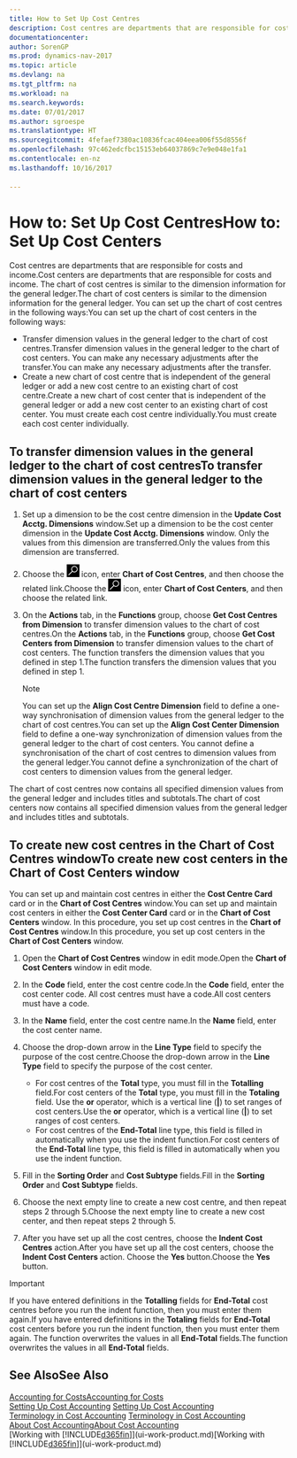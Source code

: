 ```yaml
---
title: How to Set Up Cost Centres
description: Cost centres are departments that are responsible for costs and income. The chart of cost centres is similar to the dimension information for the general ledger.
documentationcenter: 
author: SorenGP
ms.prod: dynamics-nav-2017
ms.topic: article
ms.devlang: na
ms.tgt_pltfrm: na
ms.workload: na
ms.search.keywords: 
ms.date: 07/01/2017
ms.author: sgroespe
ms.translationtype: HT
ms.sourcegitcommit: 4fefaef7380ac10836fcac404eea006f55d8556f
ms.openlocfilehash: 97c462edcfbc15153eb64037869c7e9e048e1fa1
ms.contentlocale: en-nz
ms.lasthandoff: 10/16/2017

---
```

# <a name="how-to-set-up-cost-centers"></a><span data-ttu-id="da22a-104">How to: Set Up Cost Centres</span><span class="sxs-lookup"><span data-stu-id="da22a-104">How to: Set Up Cost Centers</span></span>
<span data-ttu-id="da22a-105">Cost centres are departments that are responsible for costs and income.</span><span class="sxs-lookup"><span data-stu-id="da22a-105">Cost centers are departments that are responsible for costs and income.</span></span> <span data-ttu-id="da22a-106">The chart of cost centres is similar to the dimension information for the general ledger.</span><span class="sxs-lookup"><span data-stu-id="da22a-106">The chart of cost centers is similar to the dimension information for the general ledger.</span></span> <span data-ttu-id="da22a-107">You can set up the chart of cost centres in the following ways:</span><span class="sxs-lookup"><span data-stu-id="da22a-107">You can set up the chart of cost centers in the following ways:</span></span>  

-   <span data-ttu-id="da22a-108">Transfer dimension values in the general ledger to the chart of cost centres.</span><span class="sxs-lookup"><span data-stu-id="da22a-108">Transfer dimension values in the general ledger to the chart of cost centers.</span></span> <span data-ttu-id="da22a-109">You can make any necessary adjustments after the transfer.</span><span class="sxs-lookup"><span data-stu-id="da22a-109">You can make any necessary adjustments after the transfer.</span></span>  
-   <span data-ttu-id="da22a-110">Create a new chart of cost centre that is independent of the general ledger or add a new cost centre to an existing chart of cost centre.</span><span class="sxs-lookup"><span data-stu-id="da22a-110">Create a new chart of cost center that is independent of the general ledger or add a new cost center to an existing chart of cost center.</span></span> <span data-ttu-id="da22a-111">You must create each cost centre individually.</span><span class="sxs-lookup"><span data-stu-id="da22a-111">You must create each cost center individually.</span></span>  

## <a name="to-transfer-dimension-values-in-the-general-ledger-to-the-chart-of-cost-centers"></a><span data-ttu-id="da22a-112">To transfer dimension values in the general ledger to the chart of cost centres</span><span class="sxs-lookup"><span data-stu-id="da22a-112">To transfer dimension values in the general ledger to the chart of cost centers</span></span>  
1.  <span data-ttu-id="da22a-113">Set up a dimension to be the cost centre dimension in the **Update Cost Acctg. Dimensions** window.</span><span class="sxs-lookup"><span data-stu-id="da22a-113">Set up a dimension to be the cost center dimension in the **Update Cost Acctg. Dimensions** window.</span></span> <span data-ttu-id="da22a-114">Only the values from this dimension are transferred.</span><span class="sxs-lookup"><span data-stu-id="da22a-114">Only the values from this dimension are transferred.</span></span>  
2.  <span data-ttu-id="da22a-115">Choose the ![Search for Page or Report](media/ui-search/search_small.png "Search for Page or Report icon") icon, enter **Chart of Cost Centres**, and then choose the related link.</span><span class="sxs-lookup"><span data-stu-id="da22a-115">Choose the ![Search for Page or Report](media/ui-search/search_small.png "Search for Page or Report icon") icon, enter **Chart of Cost Centers**, and then choose the related link.</span></span>  
3.  <span data-ttu-id="da22a-116">On the **Actions** tab, in the **Functions** group, choose **Get Cost Centres from Dimension** to transfer dimension values to the chart of cost centres.</span><span class="sxs-lookup"><span data-stu-id="da22a-116">On the **Actions** tab, in the **Functions** group, choose **Get Cost Centers from Dimension** to transfer dimension values to the chart of cost centers.</span></span> <span data-ttu-id="da22a-117">The function transfers the dimension values that you defined in step 1.</span><span class="sxs-lookup"><span data-stu-id="da22a-117">The function transfers the dimension values that you defined in step 1.</span></span>  

    > [!NOTE]  
    >  <span data-ttu-id="da22a-118">You can set up the **Align Cost Centre Dimension**  field to define a one-way synchronisation of dimension values from the general ledger to the chart of cost centres.</span><span class="sxs-lookup"><span data-stu-id="da22a-118">You can set up the **Align Cost Center Dimension**  field to define a one-way synchronization of dimension values from the general ledger to the chart of cost centers.</span></span> <span data-ttu-id="da22a-119">You cannot define a synchronisation of the chart of cost centres to dimension values from the general ledger.</span><span class="sxs-lookup"><span data-stu-id="da22a-119">You cannot define a synchronization of the chart of cost centers to dimension values from the general ledger.</span></span>  

<span data-ttu-id="da22a-120">The chart of cost centres now contains all specified dimension values from the general ledger and includes titles and subtotals.</span><span class="sxs-lookup"><span data-stu-id="da22a-120">The chart of cost centers now contains all specified dimension values from the general ledger and includes titles and subtotals.</span></span>  

## <a name="to-create-new-cost-centers-in-the-chart-of-cost-centers-window"></a><span data-ttu-id="da22a-121">To create new cost centres in the Chart of Cost Centres window</span><span class="sxs-lookup"><span data-stu-id="da22a-121">To create new cost centers in the Chart of Cost Centers window</span></span>  
<span data-ttu-id="da22a-122">You can set up and maintain cost centres in either the **Cost Centre Card** card or in the **Chart of Cost Centres** window.</span><span class="sxs-lookup"><span data-stu-id="da22a-122">You can set up and maintain cost centers in either the **Cost Center Card** card or in the **Chart of Cost Centers** window.</span></span> <span data-ttu-id="da22a-123">In this procedure, you set up cost centres in the **Chart of Cost Centres** window.</span><span class="sxs-lookup"><span data-stu-id="da22a-123">In this procedure, you set up cost centers in the **Chart of Cost Centers** window.</span></span>  

1. <span data-ttu-id="da22a-124">Open the **Chart of Cost Centres** window in edit mode.</span><span class="sxs-lookup"><span data-stu-id="da22a-124">Open the **Chart of Cost Centers** window in edit mode.</span></span>  
2. <span data-ttu-id="da22a-125">In the **Code** field, enter the cost centre code.</span><span class="sxs-lookup"><span data-stu-id="da22a-125">In the **Code** field, enter the cost center code.</span></span> <span data-ttu-id="da22a-126">All cost centres must have a code.</span><span class="sxs-lookup"><span data-stu-id="da22a-126">All cost centers must have a code.</span></span>  
3. <span data-ttu-id="da22a-127">In the **Name** field, enter the cost centre name.</span><span class="sxs-lookup"><span data-stu-id="da22a-127">In the **Name** field, enter the cost center name.</span></span>  
4. <span data-ttu-id="da22a-128">Choose the drop-down arrow in the **Line Type** field to specify the purpose of the cost centre.</span><span class="sxs-lookup"><span data-stu-id="da22a-128">Choose the drop-down arrow in the **Line Type** field to specify the purpose of the cost center.</span></span>  

    - <span data-ttu-id="da22a-129">For cost centres of the **Total** type, you must fill in the **Totalling** field.</span><span class="sxs-lookup"><span data-stu-id="da22a-129">For cost centers of the **Total** type, you must fill in the **Totaling** field.</span></span> <span data-ttu-id="da22a-130">Use the **or** operator, which is a vertical line (**&#124;**) to set ranges of cost centers.</span><span class="sxs-lookup"><span data-stu-id="da22a-130">Use the **or** operator, which is a vertical line (**&#124;**) to set ranges of cost centers.</span></span>  
    - <span data-ttu-id="da22a-131">For cost centres of the **End-Total** line type, this field is filled in automatically when you use the indent function.</span><span class="sxs-lookup"><span data-stu-id="da22a-131">For cost centers of the **End-Total** line type, this field is filled in automatically when you use the indent function.</span></span>  
5.  <span data-ttu-id="da22a-132">Fill in the **Sorting Order** and **Cost Subtype** fields.</span><span class="sxs-lookup"><span data-stu-id="da22a-132">Fill in the **Sorting Order** and **Cost Subtype** fields.</span></span>  
6.  <span data-ttu-id="da22a-133">Choose the next empty line to create a new cost centre, and then repeat steps 2 through 5.</span><span class="sxs-lookup"><span data-stu-id="da22a-133">Choose the next empty line to create a new cost center, and then repeat steps 2 through 5.</span></span>  
7.  <span data-ttu-id="da22a-134">After you have set up all the cost centres, choose the **Indent Cost Centres** action.</span><span class="sxs-lookup"><span data-stu-id="da22a-134">After you have set up all the cost centers, choose the **Indent Cost Centers** action.</span></span> <span data-ttu-id="da22a-135">Choose the **Yes** button.</span><span class="sxs-lookup"><span data-stu-id="da22a-135">Choose the **Yes** button.</span></span>  

> [!IMPORTANT]  
>  <span data-ttu-id="da22a-136">If you have entered definitions in the **Totalling** fields for **End-Total** cost centres before you run the indent function, then you must enter them again.</span><span class="sxs-lookup"><span data-stu-id="da22a-136">If you have entered definitions in the **Totaling** fields for **End-Total** cost centers before you run the indent function, then you must enter them again.</span></span> <span data-ttu-id="da22a-137">The function overwrites the values in all **End-Total** fields.</span><span class="sxs-lookup"><span data-stu-id="da22a-137">The function overwrites the values in all **End-Total** fields.</span></span>  

## <a name="see-also"></a><span data-ttu-id="da22a-138">See Also</span><span class="sxs-lookup"><span data-stu-id="da22a-138">See Also</span></span>  
[<span data-ttu-id="da22a-139">Accounting for Costs</span><span class="sxs-lookup"><span data-stu-id="da22a-139">Accounting for Costs</span></span>](finance-manage-cost-accounting.md)  
<span data-ttu-id="da22a-140">[Setting Up Cost Accounting](finance-set-up-cost-accounting.md) </span><span class="sxs-lookup"><span data-stu-id="da22a-140">[Setting Up Cost Accounting](finance-set-up-cost-accounting.md) </span></span>  
<span data-ttu-id="da22a-141">[Terminology in Cost Accounting](finance-terminology-in-cost-accounting.md) </span><span class="sxs-lookup"><span data-stu-id="da22a-141">[Terminology in Cost Accounting](finance-terminology-in-cost-accounting.md) </span></span>  
[<span data-ttu-id="da22a-142">About Cost Accounting</span><span class="sxs-lookup"><span data-stu-id="da22a-142">About Cost Accounting</span></span>](finance-about-cost-accounting.md)  
<span data-ttu-id="da22a-143">[Working with [!INCLUDE[d365fin](includes/d365fin_md.md)]](ui-work-product.md)</span><span class="sxs-lookup"><span data-stu-id="da22a-143">[Working with [!INCLUDE[d365fin](includes/d365fin_md.md)]](ui-work-product.md)</span></span>

